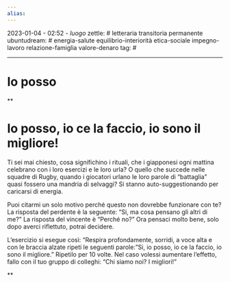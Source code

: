 ```yaml
---
alias: 
---
```

2023-01-04 - 02:52 - *luogo*
zettle: # letteraria transitoria permanente
ubuntudream: # energia-salute equilibrio-interiorità etica-sociale impegno-lavoro relazione-famiglia valore-denaro 
tag: #

---
# Io posso

**

# Io posso, io ce la faccio, io sono il migliore!

Ti sei mai chiesto, cosa significhino i rituali, che i giapponesi ogni mattina celebrano con i loro esercizi e le loro urla? O quello che succede nelle squadre di Rugby, quando i giocatori urlano le loro parole di “battaglia” quasi fossero una mandria di selvaggi? Si stanno auto-suggestionando per caricarsi di energia.

Puoi citarmi un solo motivo perché questo non dovrebbe funzionare con te? La risposta del perdente è la seguente: “Si, ma cosa pensano gli altri di me?” La risposta del vincente è “Perché no?” Ora pensaci molto bene, solo dopo averci riflettuto, potrai decidere.

L’esercizio si esegue così: “Respira profondamente, sorridi, a voce alta e con le braccia alzate ripeti le seguenti parole:”Si, io posso, io ce la faccio, io sono il migliore.” Ripetilo per 10 volte. Nel caso volessi aumentare l’effetto, fallo con il tuo gruppo di colleghi: “Chi siamo noi? I migliori!”

**